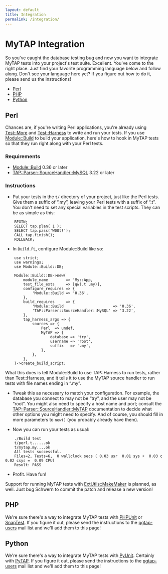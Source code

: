 ```yaml
---
layout: default
title: Integration
permalink: /integration/
---
```


# MyTAP Integration

So you've caught the database testing bug and now you want to
integrate MyTAP tests into your project's test suite. Excellent. You've
come to the right place. Just find your favorite programming language
below and follow along. Don't see your language here yet? If you figure
out how to do it, please send us the instructions!

<ul>
  <li><a href="#perl" title="MyTAP Perl Integration">Perl</a></li>
  <li><a href="#php" title="MyTAP Php Integration">PHP</a></li>
  <li><a href="#python" title="MyTAP Python Integration">Python</a></li>
</ul>

## Perl

Chances are, if you're writing Perl applications, you're already using
[Test::More](http://search.cpan.org/perldoc/Test::More)
and [Test::Harness](http://search.cpan.org/perldoc/Test::More) to write and run your tests. If you use [Module::Build](http://search.cpan.org/perldoc/Module::Build) to build your application, here's how to hook in MyTAP tests so that they run right along with your Perl tests.

### Requirements

* [Module::Build](http://search.cpan.org/perldoc/Module::Build) 0.36 or later
* [TAP::Parser::SourceHandler::MySQL](http://search.cpan.org/perldoc/TAP::Parser::SourceHandler::MySQL) 3.22 or later

### Instructions

* Put your tests in the `t/` directory of your project, just like the Perl tests. Give them a suffix of “.my”, leaving your Perl tests with a suffix of “.t”. You don't need to set any special variables in the test scripts. They can be as simple as this:

```
    BEGIN;
    SELECT tap.plan( 1 );
    SELECT tap.pass('W00t!');
    CALL tap.finish();
    ROLLBACK;
```

* In `Build.PL`, configure Module::Build like so:

```
    use strict;
    use warnings;
    use Module::Build::DB;    

    Module::Build::DB->new(
        module_name        => 'My::App,
        test_file_exts     => [qw(.t .my)],
        configure_requires => {
            'Module::Build => '0.36',
        },
        build_requires     => {
            'Module::Build                      => '0.36',
            'TAP::Parser::SourceHandler::MySQL' => '3.22',
        },
        tap_harness_args => {
            sources => {
                Perl  => undef,
                MyTAP => {
                    database => 'try',
                    username => 'root',
                    suffix   => '.my',
                },
            },
        },
    )->create_build_script;
```

What this does is tell Module::Build to use TAP::Harness to run tests, rather than Test::Harness, and it tells it to use the MyTAP source handler to run tests with file names ending in “.my”.

* Tweak this as necessary to match your configuration. For example, the database you connect to may not be “try”, and the user may not be “root”. You might also need to specify a host name and port; consult the [TAP::Parser::SourceHandler::MyTAP](http://search.cpan.org/perldoc?TAP::Parser::SourceHandler::MyTAP) documentation to decide what other options you might need to specify. And of course, you should fill in more parameters to `new()` (you probably already have them).

* Now you can run your tests as usual:

```
    ./Build test
    t/perl.t......ok
    t/mytap.my....ok
    All tests successful.
    Files=2, Tests=6,  0 wallclock secs ( 0.03 usr  0.01 sys +  0.03 c 0.02 csys =  0.09 CPU)
    Result: PASS
```

* Profit. Have fun!

Support for running MyTAP tests with [ExtUtils::MakeMaker](http://search.cpan.org/perldoc/ExtUtils::MakeMaker) is planned, as well. Just bug Schwern to commit the patch and release a new version!

## PHP

We're sure there's a way to integrate MyTAP tests with [PHPUnit](http://www.phpunit.de/) or [SnapTest](http://code.google.com/p/snaptest/). If you figure it out, please send the instructions to the [pgtap-users](http://lists.pgfoundry.org/mailman/listinfo/pgtap-users) mail list and we'll add
them to this page!

## Python

We're sure there's a way to integrate MyTAP tests with [PyUnit](http://pyunit.sourceforge.net/). Certainly with [PyTAP](http://git.codesimply.com/?p=PyTAP.git;a=summary/). If you figure it out, please send the instructions to the [pgtap-users](http://lists.pgfoundry.org/mailman/listinfo/pgtap-users) mail list and we'll add
them to this page!

